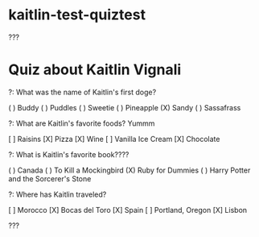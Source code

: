 # kaitlin-test-quiztest
???

# Quiz about Kaitlin Vignali

?: What was the name of Kaitlin's first doge?

( ) Buddy
( ) Puddles
( ) Sweetie
( ) Pineapple
(X) Sandy
( ) Sassafrass

?: What are Kaitlin's favorite foods? Yummm

[ ] Raisins
[X] Pizza
[X] Wine
[ ] Vanilla Ice Cream
[X] Chocolate


?: What is Kaitlin's favorite book????

( ) Canada
( ) To Kill a Mockingbird
(X) Ruby for Dummies
( ) Harry Potter and the Sorcerer's Stone

?: Where has Kaitlin traveled?

[ ] Morocco
[X] Bocas del Toro
[X] Spain
[ ] Portland, Oregon
[X] Lisbon

???
